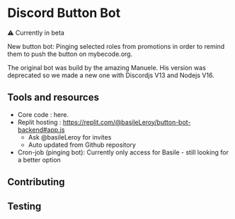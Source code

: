 # Discord Button Bot

⚠️ Currently in beta

New button bot: Pinging selected roles from promotions in order to remind them to push the button on mybecode.org.


The original bot was build by the amazing Manuele. His version was deprecated so we made a new one with Discordjs V13 and Nodejs V16.

## Tools and resources

* Core code : here.
* Replit hosting : https://replit.com/@basileLeroy/button-bot-backend#app.js
  * Ask @basileLeroy for invites
  * Auto updated from Github repository
* Cron-job (pinging bot): Currently only access for Basile - still looking for a better option

## Contributing

## Testing

